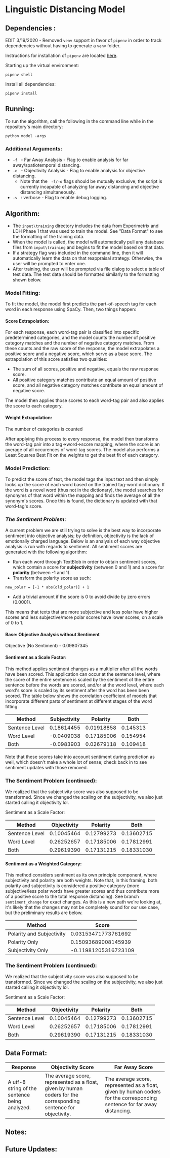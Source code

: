 # Linguistic Distancing Model 

## __Dependencies__ :
EDIT 3/19/2020 - Removed ```venv``` support in favor of ```pipenv``` in order to track dependencies without having to generate a ```venv``` folder.

Instructions for installation of ```pipenv``` are located [here](https://pipenv.kennethreitz.org/en/latest/install/#installing-pipenv).

Starting up the virtual environment:

```shell
pipenv shell
```
Install all dependencies:
```shell
pipenv install 
```



## __Running__: 

To run the algorithm, call the following in the command line while in the repository's main directory:

```shell
python model -args
```
### Additional Arguments:
- ```-f ``` - Far Away Analysis - Flag to enable analysis for far away/spatiotemporal distancing. 
- ```-o ``` - Objectivity Analysis - Flag to enable analysis for objective distancing. 
    - Note that the ``` -f/-o``` flags should be mutually exclusive; the script is currently incapable of analyzing far away distancing and objective distancing simultaneously. 
- ```-v ``` : verbose - Flag to enable debug logging. 



## __Algorithm__:
- The ```input\training``` directory includes the data from Experimetrix and LDH Phase 1 that was used to train the model. See "Data Format" to see the formatting of the training data.
- When the model is called, the model will automatically pull any database files from ```input\training``` and begins to fit the model based on that data. 
- If a strategy flag was included in the command line, then it will automatically learn the data on that reappraisal strategy. Otherwise, the user will be prompted to enter one. 
- After training, the user will be prompted via file dialog to select a table of test data. The test data should be formatted similarly to the formatting shown below. 

### __Model Fitting__:

To fit the model, the model first predicts the part-of-speech tag for each word in each response using SpaCy. Then, two things happen:

#### Score Extrapolation:
For each response, each word-tag pair is classified into specific predetermined categories, and the model counts the number of positive category matches and the number of negative category matches. From these counts and the raw score of the response, the model extrapolates a positive score and a negative score, which serve as a base score. The extrapolation of this score satisfies two qualities:
- The sum of all scores, positive and negative, equals the raw response score.
- All positive category matches contribute an equal amount of positive score, and all negative category matches contribute an equal amount of negative score. 

The model then applies those scores to each word-tag pair and also applies the score to each category. 

#### Weight Extrapolation:
The number of categories is counted 

After applying this process to every response, the model then transforms the word-tag pair into a tag->word->score mapping, where the score is an average of all occurences of word-tag scores. The model also performs a Least Squares Best Fit on the weights to get the best fit of each category. 

### __Model Prediction__:
To predict the score of text, the model tags the input text and then simply looks up the score of each word based on the trained tag-word dictionary. If the word is a novel word (thus not in the dictionary), the model searches for synonyms of that word within the mapping and finds the average of all the synonym's scores. Once this is found, the dictionary is updated with that word-tag's score. 

### _The Sentiment Problem_:
A current problem we are still trying to solve is the best way to incorporate sentiment into objective analysis; by definition, objectivity is the lack of emotionally charged language. 
Below is an analysis of each way objective analysis is run with regards to sentiment. All sentiment scores are generated with the following algorithm:

- Run each word through TextBlob in order to obtain sentiment scores, which contain a score for __subjectivity__ (between 0 and 1) and a score for __polarity__ (between -1 and 1). 
- Transform the polarity score as such:
```
new_polar = [-1 * abs(old_polar)] + 1
```
- Add a trivial amount if the score is 0 to avoid divide by zero errors (0.0001).

This means that texts that are more subjective and less polar have higher scores and less subjective/more polar scores have lower scores, on a scale of 0 to 1. 


#### Base: Objective Analysis without Sentiment
Objective (No Sentiment) - 0.09807345

#### Sentiment as a Scale Factor:  	 

This method applies sentiment changes as a multiplier after all the words have been scored. This application can occur at the sentence level, where the score of the entire sentence is scaled by the sentiment of the entire sentence before the words are scored, and/or at the word level, where each word's score is scaled by its sentiment after the word has been been scored. The table below shows the correlation coefficient of models that incorporate different parts of sentiment at different stages of the word fitting. 

| Method | Subjectivity  | Polarity | Both | 
| ------ | -------- | ----------------- | -------------- |
| Sentence Level | 0.18614455   | 0.01918858  | 0.145313 | 
| Word Level |	-0.0409038 |	0.17185006 |	0.154954 |
|Both |	-0.0983903 |	0.02679118 |	0.109418 | 

Note that these scores take into account sentiment during prediction as well, which doesn't make a whole lot of sense; check back in to see sentiment updates with those removed.

### __The Sentiment Problem__ (continued):
We realized that the subjectivity score was also supposed to be transformed. 
Since we changed the scaling on the subjectivity, we also just started calling it objectivity lol. 

Sentiment as a Scale Factor:  	 

| Method            | Objectivity  | Polarity | Both | 
| ------            | -------- | ----------------- | -------------- |
| Sentence Level    | 0.10045464 | 0.12799273   | 0.13602715 | 
| Word Level        | 0.26252657 | 0.17185006   | 0.17812991 |
| Both              | 0.29619390 | 0.17131215   | 0.18331030 | 


#### Sentiment as a Weighted Category:

This method considers sentiment as its own principle component, where subjectivity and polarity are both weights. Note that, in this framing, both polarity and subjectivity is considered a positive category (more subjective/less polar words have greater scores and thus contribute more of a positive score to the total response distancing). See branch `sentiment_change` for exact changes. As this is a new path we're looking at, it's likely that the changes may not be completely sound for our use case, but the preliminary results are below. 

| Method | Score | 
| ------ | -------- | 
| Polarity and Subjectivity | 0.03153471773761692   |
| Polarity Only |	0.15093689008145939 |
| Subjectivity Only |	-0.11981205316723109 |

### __The Sentiment Problem__ (continued):
We realized that the subjectivity score was also supposed to be transformed. 
Since we changed the scaling on the subjectivity, we also just started calling it objectivity lol. 

Sentiment as a Scale Factor:  	 

| Method            | Objectivity  | Polarity | Both | 
| ------            | -------- | ----------------- | -------------- |
| Sentence Level    | 0.10045464 | 0.12799273   | 0.13602715 | 
| Word Level        | 0.26252657 | 0.17185006   | 0.17812991 |
| Both              | 0.29619390 | 0.17131215   | 0.18331030 | 

## __Data Format__:

| Response | Objectivity Score | Far Away Score | 
| -------- | ----------------- | -------------- |
| A utf-8 string of the sentence being analyzed. | The average score, represented as a float, given by human coders for the corresponding sentence for objectivity. | The average score, represented as a float, given by human coders for the corresponding sentence for far away distancing. | 



## __Notes__:



## __Future Updates__:


